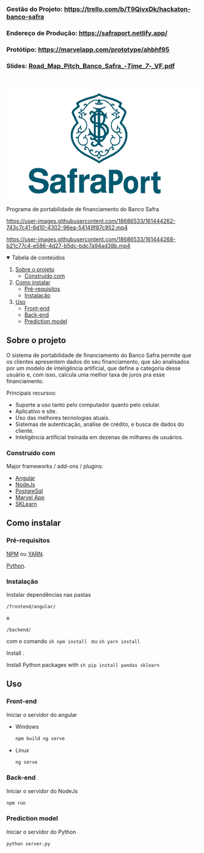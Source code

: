 ### Gestão do Projeto: https://trello.com/b/T9QivxDk/hackaton-banco-safra
### Endereço de Produção: https://safraport.netlify.app/
### Protótipo: https://marvelapp.com/prototype/ahbhf95
### Slides: [Road_Map_Pitch_Banco_Safra_-_Time_7_-_VF.pdf](https://github.com/danieel-reis/hackaton_banco_safra/files/8405625/Road_Map_Pitch_Banco_Safra_-_Time_7_-_VF.pdf)

<!-- PROJECT LOGO -->
<br />
<p style='align="center"'>
  <a href="https://github.com/danieel-reis/hackaton_banco_safra">
    <img src="frontend\angular\src\assets\images\SafraPort-Logo1.png" alt="Logo">
  </a>

  <p style='align="center"'>
    Programa de portabilidade de financiamento do Banco Safra 
  </p>
</p>

https://user-images.githubusercontent.com/18686533/161444262-743c7c41-6d10-4302-96ea-54149f87c952.mp4

https://user-images.githubusercontent.com/18686533/161444268-b21c77c4-e586-4d27-b5dc-bdc7a94ad38b.mp4


<!-- TABLE OF CONTENTS -->
<details open="open">
  <summary>Tabela de conteúdos</summary>
  <ol>
    <li>
      <a href="#sobre-o-projeto">Sobre o projeto</a>
      <ul>
        <li><a href="#construído-com">Construído com</a></li>
      </ul>
    </li>
    <li>
      <a href="#como-instalar">Como instalar</a>
      <ul>
        <li><a href="#pré-requisitos">Pré-requisitos</a></li>
        <li><a href="#instalação">Instalação</a></li>
      </ul>
    </li>
    <li>
      <a href="#uso">Uso</a>
      <ul>
        <li><a href="#front-end">Front-end</a></li>
        <li><a href="#back-end">Back-end</a></li>
        <li><a href="#prediction-model">Prediction model</a></li>
      </ul>
    </li>
  </ol>
</details>


<!-- ABOUT THE PROJECT -->
## Sobre o projeto
O sistema de portabilidade de financiamento do Banco Safra permite que os clientes apresentem dados do seu financiamento, que são analisados por um modelo de inteligência artificial, que define a categoria desse usuário e, com isso, calcula uma melhor taxa de juros pra esse financiamento.

Principais recursos:
* Suporte a uso tanto pelo computador quanto pelo celular.
* Aplicativo e site.
* Uso das melhores tecnologias atuais.
* Sistemas de autenticação, análise de crédito, e busca de dados do cliente.
* Inteligência artificial treinada em dezenas de milhares de usuários.

### Construído com

Major frameworks / add-ons / plugins:
* [Angular](https://angularjs.org/)
* [NodeJs](https://nodejs.org/en/)
* [PostgreSql](https://www.postgresql.org/)
* [Marvel App](https://marvelapp.com/)
* [SKLearn](https://scikit-learn.org/stable/)

<!-- GETTING STARTED -->
## Como instalar

### Pré-requisitos

[NPM](https://www.npmjs.com/) ou [YARN](https://yarnpkg.com/).

[Python](https://www.python.org/).

### Instalação

Instalar dependências nas pastas 
  ```
  /frontend/angular/
  ```
  e
  ```
  /backend/
  ```
com o comando
    ```sh
    npm install
    ```
    ou
    ```sh
    yarn install
    ```

Install .

Install Python packages with
    ```sh
    pip install pandas sklearn
    ```

<!-- USAGE EXAMPLES -->
## Uso

### Front-end

Iniciar o servidor do angular
* Windows
  ```powershell
  npm build ng serve
  ```

* Linux
  ```sh
  ng serve
  ```

### Back-end

Iniciar o servidor do NodeJs
  ```sh
  npm run
  ```

### Prediction model

Iniciar o servidor do Python
  ```sh
  python server.py
  ```
